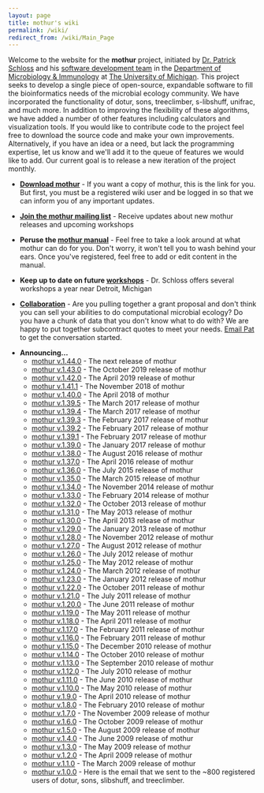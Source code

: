 ```yaml
---
layout: page
title: mothur's wiki
permalink: /wiki/
redirect_from: /wiki/Main_Page
---
```


Welcome to the website for the **mothur** project,
initiated by [Dr. Patrick Schloss](https://www.mothur.org) and his
[software development team](software_development_team) in the
[Department of Microbiology &
Immunology](https://www.med.umich.edu/microbio/) at [The University of
Michigan](https://www.umich.edu). This project seeks to develop a single
piece of open-source, expandable software to fill the bioinformatics
needs of the microbial ecology community. We have incorporated the
functionality of dotur, sons, treeclimber, s-libshuff, unifrac, and much
more. In addition to improving the flexibility of these algorithms, we
have added a number of other features including calculators and
visualization tools. If you would like to contribute code to the project
feel free to download the source code and make your own improvements.
Alternatively, if you have an idea or a need, but lack the programming
expertise, let us know and we\'ll add it to the queue of features we
would like to add. Our current goal is to release a new iteration of the
project monthly.

-   **[Download mothur](Download_mothur)** - If you want a
    copy of mothur, this is the link for you. But first, you must be a
    registered wiki user and be logged in so that we can inform you of
    any important updates.

<!-- -->

-   **[Join the mothur mailing
    list](https://groups.io/g/mothur/join)** - Receive updates about new
    mothur releases and upcoming workshops

<!-- -->

-   **Peruse the [mothur manual](mothur_manual)** - Feel free
    to take a look around at what mothur can do for you. Don\'t worry,
    it won\'t tell you to wash behind your ears. Once you\'ve
    registered, feel free to add or edit content in the manual.

<!-- -->

-   **Keep up to date on future [workshops](workshops)** -
    Dr. Schloss offers several workshops a year near Detroit, Michigan

<!-- -->

-   **[Collaboration](Collaboration)** - Are you pulling
    together a grant proposal and don\'t think you can sell your
    abilities to do computational microbial ecology? Do you have a chunk
    of data that you don\'t know what to do with? We are happy to put
    together subcontract quotes to meet your needs. [ Email
    Pat](Special:EmailUser/Pschloss) to get the conversation
    started.

<!-- -->

-   **Announcing\...**
    -   [mothur
        v.1.44.0](https://github.com/mothur/mothur/releases/tag/v1.44.0) -
        The next release of mothur
    -   [mothur
        v.1.43.0](https://github.com/mothur/mothur/releases/tag/v.1.43.0) -
        The October 2019 release of mothur
    -   [mothur
        v.1.42.0](https://github.com/mothur/mothur/releases/tag/v1.42.0) -
        The April 2019 release of mothur
    -   [mothur
        v.1.41.1](https://github.com/mothur/mothur/releases/tag/v.1.41.1) -
        The November 2018 of mothur
    -   [mothur
        v.1.40.0](https://github.com/mothur/mothur/releases/tag/v1.40.0) -
        The April 2018 of mothur
    -   [mothur
        v.1.39.5](https://github.com/mothur/mothur/releases/tag/v1.39.5) -
        The March 2017 release of mothur
    -   [mothur
        v.1.39.4](https://github.com/mothur/mothur/releases/tag/v1.39.4) -
        The March 2017 release of mothur
    -   [mothur
        v.1.39.3](https://github.com/mothur/mothur/releases/tag/v1.39.3) -
        The February 2017 release of mothur
    -   [mothur
        v.1.39.2](https://github.com/mothur/mothur/releases/tag/v1.39.2) -
        The February 2017 release of mothur
    -   [mothur
        v.1.39.1](https://github.com/mothur/mothur/releases/tag/v1.39.1) -
        The February 2017 release of mothur
    -   [mothur
        v.1.39.0](https://github.com/mothur/mothur/releases/tag/v1.39.0) -
        The January 2017 release of mothur
    -   [mothur
        v.1.38.0](https://github.com/mothur/mothur/releases/tag/v1.38.1) -
        The August 2016 release of mothur
    -   [mothur
        v.1.37.0](https://github.com/mothur/mothur/releases/tag/v1.37.0) -
        The April 2016 release of mothur
    -   [mothur v.1.36.0](mothur_v.1.36.0) - The July 2015
        release of mothur
    -   [mothur v.1.35.0](mothur_v.1.35.0) - The March 2015
        release of mothur
    -   [mothur v.1.34.0](mothur_v.1.34.0) - The November
        2014 release of mothur
    -   [mothur v.1.33.0](mothur_v.1.33.0) - The February
        2014 release of mothur
    -   [mothur v.1.32.0](mothur_v.1.32.0) - The October 2013
        release of mothur
    -   [mothur v.1.31.0](mothur_v.1.31.0) - The May 2013
        release of mothur
    -   [mothur v.1.30.0](mothur_v.1.30.0) - The April 2013
        release of mothur
    -   [mothur v.1.29.0](mothur_v.1.29.0) - The January 2013
        release of mothur
    -   [mothur v.1.28.0](mothur_v.1.28.0) - The November
        2012 release of mothur
    -   [mothur v.1.27.0](mothur_v.1.27.0) - The August 2012
        release of mothur
    -   [mothur v.1.26.0](mothur_v.1.26.0) - The July 2012
        release of mothur
    -   [mothur v.1.25.0](mothur_v.1.25.0) - The May 2012
        release of mothur
    -   [mothur v.1.24.0](mothur_v.1.24.0) - The March 2012
        release of mothur
    -   [mothur v.1.23.0](mothur_v.1.23.0) - The January 2012
        release of mothur
    -   [mothur v.1.22.0](mothur_v.1.22.0) - The October 2011
        release of mothur
    -   [mothur v.1.21.0](mothur_v.1.21.0) - The July 2011
        release of mothur
    -   [mothur v.1.20.0](mothur_v.1.20.0) - The June 2011
        release of mothur
    -   [mothur v.1.19.0](mothur_v.1.19.0) - The May 2011
        release of mothur
    -   [mothur v.1.18.0](mothur_v.1.18.0) - The April 2011
        release of mothur
    -   [mothur v.1.17.0](mothur_v.1.17.0) - The February
        2011 release of mothur
    -   [mothur v.1.16.0](mothur_v.1.16.0) - The February
        2011 release of mothur
    -   [mothur v.1.15.0](mothur_v.1.15.0) - The December
        2010 release of mothur
    -   [mothur v.1.14.0](mothur_v.1.14.0) - The October 2010
        release of mothur
    -   [mothur v.1.13.0](mothur_v.1.13.0) - The September
        2010 release of mothur
    -   [mothur v.1.12.0](mothur_v.1.12.0) - The July 2010
        release of mothur
    -   [mothur v.1.11.0](mothur_v.1.11.0) - The June 2010
        release of mothur
    -   [mothur v.1.10.0](mothur_v.1.10.0) - The May 2010
        release of mothur
    -   [mothur v.1.9.0](mothur_v.1.9.0) - The April 2010
        release of mothur
    -   [mothur v.1.8.0](mothur_v.1.8.0) - The February 2010
        release of mothur
    -   [mothur v.1.7.0](mothur_v.1.7.0) - The November 2009
        release of mothur
    -   [mothur v.1.6.0](mothur_v.1.6.0) - The October 2009
        release of mothur
    -   [mothur v.1.5.0](mothur_v.1.5.0) - The August 2009
        release of mothur
    -   [mothur v.1.4.0](mothur_v.1.4.0) - The June 2009
        release of mothur
    -   [mothur v.1.3.0](mothur_v.1.3.0) - The May 2009
        release of mothur
    -   [mothur v.1.2.0](mothur_v.1.2.0) - The April 2009
        release of mothur
    -   [mothur v.1.1.0](mothur_v.1.1.0) - The March 2009
        release of mothur
    -   [mothur v.1.0.0](mothur_v.1.0.0) - Here is the email
        that we sent to the \~800 registered users of dotur, sons,
        slibshuff, and treeclimber.
